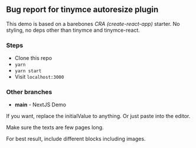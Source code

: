 ## Bug report for tinymce autoresize plugin

This demo is based on a barebones _CRA (create-react-app)_ starter. No styling, no deps other than tinymce and tinymce-react.

### Steps

-   Clone this repo
-   `yarn`
-   `yarn start`
-   Visit `localhost:3000`

### Other branches

-   **main** - NextJS Demo

If you want, replace the initialValue to anything. Or just paste into the editor.

Make sure the texts are few pages long.

For best result, include different blocks including images.
